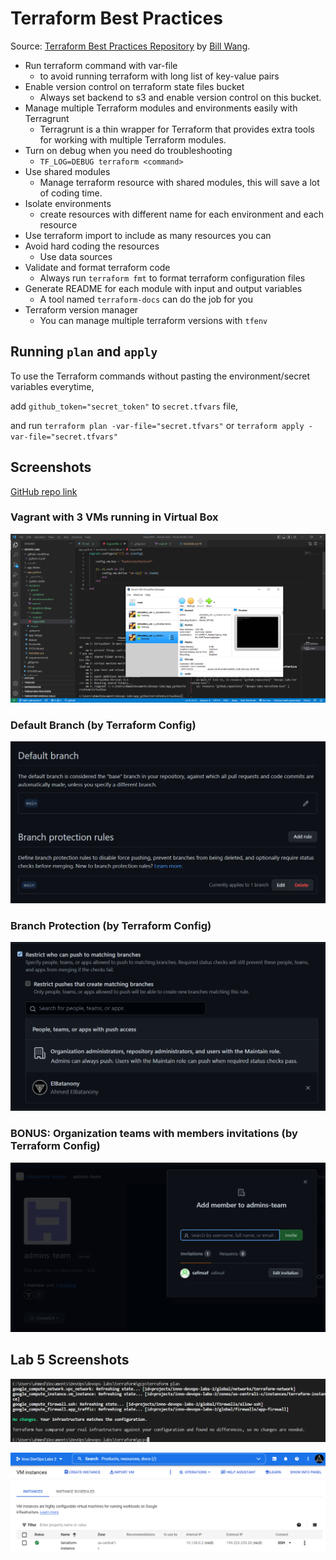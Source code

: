 # Terraform Best Practices

Source: [Terraform Best Practices Repository](https://github.com/ozbillwang/terraform-best-practices) by [Bill Wang](https://github.com/ozbillwang).

- Run terraform command with var-file
  - to avoid running terraform with long list of key-value pairs
- Enable version control on terraform state files bucket
  - Always set backend to s3 and enable version control on this bucket.
- Manage multiple Terraform modules and environments easily with Terragrunt
  - Terragrunt is a thin wrapper for Terraform that provides extra tools for working with multiple Terraform modules.
- Turn on debug when you need do troubleshooting
  - `TF_LOG=DEBUG terraform <command>`
- Use shared modules
  - Manage terraform resource with shared modules, this will save a lot of coding time.
- Isolate environments
  - create resources with different name for each environment and each resource
- Use terraform import to include as many resources you can
- Avoid hard coding the resources
  - Use data sources
- Validate and format terraform code
  - Always run `terraform fmt` to format terraform configuration files
- Generate README for each module with input and output variables
  - A tool named `terraform-docs` can do the job for you
- Terraform version manager
  - You can manage multiple terraform versions with `tfenv`

## Running `plan` and `apply`

To use the Terraform commands without pasting the environment/secret variables everytime,

add `github_token="secret_token"` to `secret.tfvars` file,

and run `terraform plan -var-file="secret.tfvars"` or `terraform apply -var-file="secret.tfvars"`

## Screenshots

[GitHub repo link](../https://github.com/elbatanony-devops/devops-terraform)

### Vagrant with 3 VMs running in Virtual Box

![Vagrant 3 VMs](../screenshots/terraform/vagrant-vms.png)

### Default Branch (by Terraform Config)

![Default Branch](../screenshots/terraform/default-branch.png)

### Branch Protection (by Terraform Config)

![Branch Protection](../screenshots/terraform/branch-protection.png)

### BONUS: Organization teams with members invitations (by Terraform Config)

![Team members](../screenshots/terraform/safinsaf-team.png)

## Lab 5 Screenshots

![Terraform Plan GCP](../screenshots/lab5/terraform-gcp-plan.png)

![GCP Console VM Instance](../screenshots/lab5/gcp-vm-instance.png)
